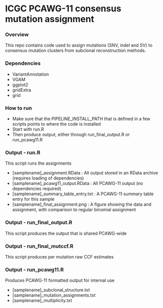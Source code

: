 # ICGC PCAWG-11 consensus mutation assignment

### Overview

This repo contains code used to assign mutations (SNV, indel and SV) to consensus mutation clusters from subclonal reconstruction methods.

### Dependencies

 * VariantAnnotation
 * VGAM
 * ggplot2
 * gridExtra
 * grid

### How to run

 * Make sure that the PIPELINE_INSTALL_PATH that is defined in a few scripts points to where the code is installed
 * Start with run.R
 * Then produce output, either through run_final_output.R or run_pcawg11.R

### Output - run.R

This script runs the assignments

 * [samplename]_assignment.RData : All output stored in an RData archive (requires loading of dependencies)
 * [samplename]_pcawg11_output.RData : All PCAWG-11 output (no dependencies required)
 * [samplename]_summary_table_entry.txt : A PCAWG-11 summary table entry for this sample
 * [samplename]_final_assignment.png : A figure showing the data and assignment, with comparison to regular binomial assignment

### Output - run_final_output.R

This script produces the output that is shared PCAWG-wide

 
### Output - run_final_mutccf.R

This script produces per mutation raw CCF estimates

### Output - run_pcawg11.R

Produces PCAWG-11 formatted output for internal use

 * [samplename]_subclonal_structure.txt
 * [samplename]_mutation_assignments.txt
 * [samplename]_multiplicity.txt